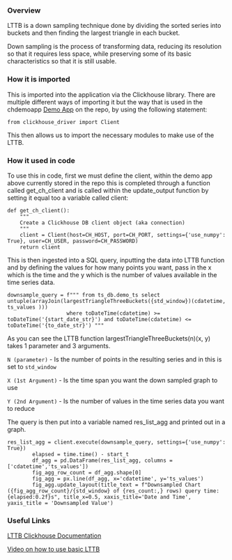 ### Overview

LTTB is a down sampling technique done by dividing the sorted series into buckets and then finding the largest triangle in each bucket. 

Down sampling is the process of transforming data, reducing its resolution so that it requires less space, while preserving some of its basic characteristics so that it is still usable.

### How it is imported

This is imported into the application via the Clickhouse library. There are multiple different ways of importing it but the way that is used in the chdemoapp [Demo App](https://github.com/NickThorne123/db_bench/blob/master/chdemoapp.py) on the repo, by using the following statement:

``` from clickhouse_driver import Client ```

This then allows us to import the necessary modules to make use of the LTTB.

### How it used in code

To use this in code, first we must define the client, within the demo app above currently stored in the repo this is completed through a function called get_ch_client and is called within the update_output function by setting it equal too a variable called client:

``` 
def get_ch_client():
    """
    Create a Clickhouse DB client object (aka connection)
    """
    client = Client(host=CH_HOST, port=CH_PORT, settings={'use_numpy': True}, user=CH_USER, password=CH_PASSWORD)
    return client

```

This is then ingested into a SQL query, inputting the data into LTTB function and by defining the values for how many points you want, pass in the x which is the time and the y which is the number of values available in the time series data.

```
downsample_query = f""" from ts_db.demo_ts select untuple(arrayJoin(largestTriangleThreeBuckets({std_window})(cdatetime, ts_values )))
                   where toDateTime(cdatetime) >= toDateTime('{start_date_str}') and toDateTime(cdatetime) <= toDateTime('{to_date_str}') """
```

As you can see the LTTB function largestTriangleThreeBuckets(n)(x, y) takes 1 parameter and 3 arguments.

`N (parameter)` - Is the number of points in the resulting series and in this is set to `std_window` 

`X (1st Argument)` - Is the time span you want the down sampled graph to use

`Y (2nd Argument)` - Is the number of values in the time series data you want to reduce

The query is then put into a variable named res_list_agg and printed out in a graph.

```
res_list_agg = client.execute(downsample_query, settings={'use_numpy': True})
        elapsed = time.time() - start_t
        df_agg = pd.DataFrame(res_list_agg, columns =['cdatetime','ts_values'])
        fig_agg_row_count = df_agg.shape[0]
        fig_agg = px.line(df_agg, x='cdatetime', y='ts_values') 
        fig_agg.update_layout(title_text = f"Downsampled Chart ({fig_agg_row_count}/{std_window} of {res_count:,} rows) query time:{elapsed:0.2f}s", title_x=0.5, xaxis_title='Date and Time', yaxis_title = 'Downsampled Value')
```

### Useful Links

[LTTB Clickhouse Documentation](https://clickhouse.com/docs/en/sql-reference/aggregate-functions/reference/largestTriangleThreeBuckets)

[Video on how to use basic LTTB](https://clickhouse.com/videos/downsampling-time-series-data-with-plot-ly-and-ClickHouse)
